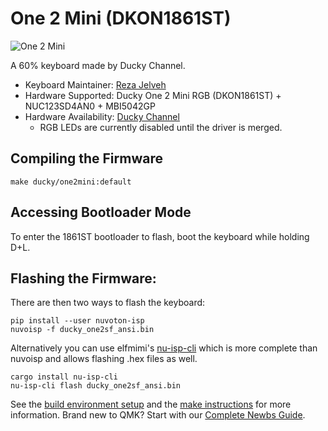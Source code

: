 # One 2 Mini (DKON1861ST)

![One 2 Mini](https://www.duckychannel.com.tw/upload/2019_05_112/20190511120502dgnhbl7NU1.png)

A 60% keyboard made by Ducky Channel.

* Keyboard Maintainer: [Reza Jelveh](https://github.com/fishman)
* Hardware Supported: Ducky One 2 Mini RGB (DKON1861ST) + NUC123SD4AN0 + MBI5042GP
* Hardware Availability: [Ducky Channel](https://www.duckychannel.com.tw/en/Ducky-One2-Mini-RGB)
    * RGB LEDs are currently disabled until the driver is merged.

## Compiling the Firmware

    make ducky/one2mini:default

## Accessing Bootloader Mode

To enter the 1861ST bootloader to flash, boot the keyboard while holding D+L.

## Flashing the Firmware:

There are then two ways to flash the keyboard:

    pip install --user nuvoton-isp
    nuvoisp -f ducky_one2sf_ansi.bin

Alternatively you can use elfmimi's [nu-isp-cli](https://lib.rs/crates/nu-isp-cli) which is more complete than nuvoisp and allows flashing .hex files as well.

    cargo install nu-isp-cli
    nu-isp-cli flash ducky_one2sf_ansi.bin

See the [build environment setup](https://docs.qmk.fm/#/getting_started_build_tools) and the [make instructions](https://docs.qmk.fm/#/getting_started_make_guide) for more information. Brand new to QMK? Start with our [Complete Newbs Guide](https://docs.qmk.fm/#/newbs).
